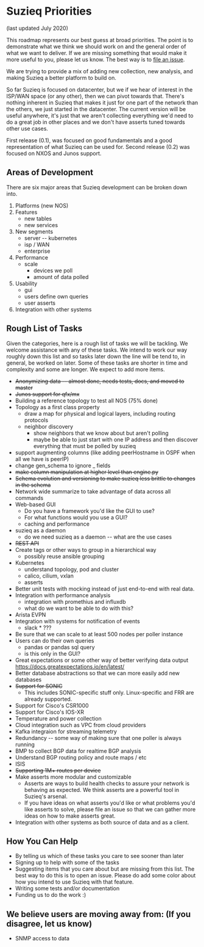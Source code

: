# Suzieq Priorities

(last updated July 2020)

This roadmap represents our best guess at broad priorities. 
The point is to demonstrate what we think we should work on and the general
order of what we want to deliver.  If we are missing something that would make
it more useful to you, please let us know. The best way is to
[file an issue](https://github.com/netenglabs/suzieq/issues/new/choose).

We are trying to provide a mix of adding new collection, new analysis, and making Suzieq a better
platform to build on.

So far Suzieq is focused on datacenter, but we if we hear of 
interest in the ISP/WAN space (or any other), then we can pivot
towards that. There's nothing inherent in Suzieq that makes it just 
for one part of the network than the others, we just started in the 
datacenter. The current version will be useful anywhere, it's just 
that we aren't collecting everything we'd need to do a great job
in other places and we don't have asserts tuned towards other use cases.

First release (0.1), was focused on good fundamentals and a good 
representation of what Suzieq can be used for. Second release (0.2)
was focused on NXOS and Junos support.

## Areas of Development

There are six major areas that Suzieq development can be broken down into.

1. Platforms (new NOS)
1. Features
   * new tables
   * new services
1. New segments
   * server -- kubernetes
   * isp / WAN
   * enterprise
1. Performance
   * scale
      * devices we poll
      * amount of data polled
1. Usability
   * gui
   * users define own queries
   * user asserts
1. Integration with other systems

## Rough List of Tasks

Given the categories, here is a rough list of tasks we will be tackling. We welcome assistance with any of these tasks. We intend to work our way roughly down this list and so tasks later down the line will be tend to, in general, be worked on later. Some of these tasks are shorter in time and complexity and some are longer. We expect to add more items.

* ~~Anonymizing data -- almost done, needs tests, docs, and moved to master~~
* ~~Junos support for qfx/mx~~
* Building a reference topology to test all NOS (75% done)
* Topology as a first class property
  * draw a map for physical and logical layers, including routing protocols
  * neighbor discovery
    * show neighbors that we know about but aren't polling
    * maybe be able to just start with one IP address and then discover 
      everything that must be polled by suzieq
* support augmenting columns (like adding peerHostname in OSPF when all we have is peerIP) 
* change gen_schema to ignore _ fields
* ~~make column manipulation at higher level than engine.py~~
* ~~Schema evolution and versioning to make suzieq less brittle to changes in the schema~~
* Network wide summarize to take advantage of data across all commands
* Web-based GUI
  * Do you have a framework you'd like the GUI to use? 
  * For what functions would you use a GUI?
  * caching and performance
* suzieq as a daemon
  * do we need suzieq as a daemon -- what are the use cases
* ~~REST API~~
* Create tags or other ways to group  in a hierarchical way
  * possibly reuse ansible grouping
* Kubernetes
  * understand topology, pod and cluster
  * calico, cilium, vxlan
  * asserts
* Better unit tests with mocking instead of just end-to-end with real data.
* Integration with performance analysis
  * integration with promethius and influxdb
  * what do we want to be able to do with this?
* Arista EVPN
* Integration with systems for notification of events
  * slack   * ???
* Be sure that we can scale to at least 500 nodes per poller instance
* Users can do their own queries
  * pandas or pandas sql query
  * is this only in the GUI?
* Great expectations or some other way of better verifying data output <https://docs.greatexpectations.io/en/latest/>
* Better database abstractions so that we can more easily add new databases
* ~~Support for SONIC~~
  * This includes SONIC-specific stuff only. Linux-specific and FRR are already supported.
* Support for Cisco's CSR1000
* Support for Cisco's IOS-XR
* Temperature and power collection 
* Cloud integration such as VPC from cloud providers
* Kafka integraion for streaming telemetry
* Redundancy -- some way of making sure that one poller is always running
* BMP to collect BGP data for realtime BGP analysis
* Understand BGP routing policy and route maps / etc
* ISIS
* ~~Supporting 1M+ routes per device~~
* Make asserts more modular and customizable
  * Asserts are ways to build health checks to assure your network is behaving as expected. We think asserts are a powerful tool in Suzieq's arsenal. 
  * If you have ideas on what asserts you'd like or what problems you'd like asserts to solve, please file an issue so that we can gather more ideas on how to make asserts great.
* Integration with other systems as both source of data and as a client.

## How You Can Help

* By telling us which of these tasks you care to see sooner than later
* Signing up to help with some of the tasks
* Suggesting items that you care about but are missing from this list. The best way to do this is to open an issue. Please do add some color about how you intend to use Suzieq with that feature.
* Writing some tests and/or documentation
* Funding us to do the work :)

## We believe users are moving away from: (If you disagree, let us know)

* SNMP access to data
